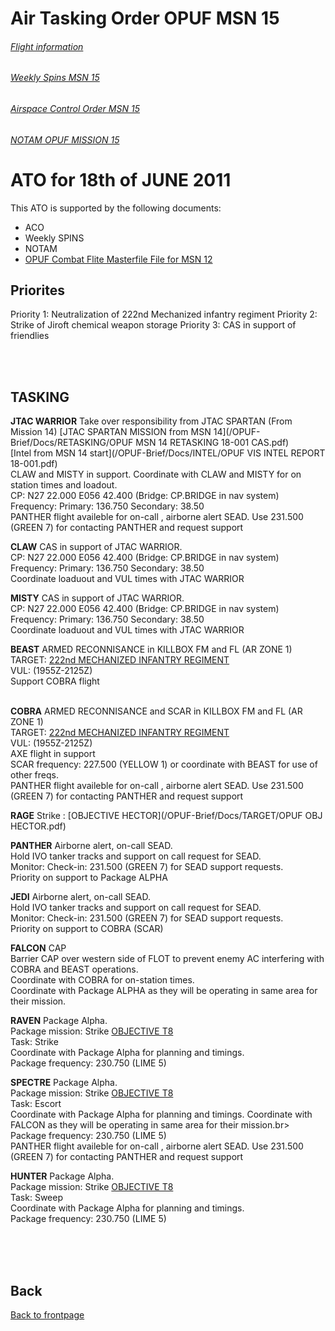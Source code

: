 # Air Tasking Order OPUF MSN 15


###### [Flight information](/OPUF-Brief/Docs/Flights.html)
###### [Weekly Spins MSN 15](/OPUF-Brief/Docs/SPINS_15.html)
###### [Airspace Control Order MSN 15](/OPUF-Brief/Docs/ACO/ACO_15.html)
###### [NOTAM OPUF MISSION 15](/OPUF-Brief/Docs/NOTAM/NOTAM_15.html)

# ATO for 18th of JUNE 2011
This ATO is supported by the following documents: <br>
* ACO
* Weekly SPINS
* NOTAM
* [OPUF Combat Flite Masterfile File for MSN 12](/OPUF-Brief/Combatflite/OPUF_MSN_12.cf)


## Priorites
Priority 1: Neutralization of 222nd Mechanized infantry regiment
Priority 2: Strike of Jiroft chemical weapon storage
Priority 3: CAS in support of friendlies


<br>
<br>

## TASKING 


**JTAC WARRIOR**
Take over responsibility from JTAC SPARTAN (From Mission 14)
[JTAC SPARTAN MISSION from MSN 14](/OPUF-Brief/Docs/RETASKING/OPUF MSN 14 RETASKING  18-001 CAS.pdf)<br>
[Intel from MSN 14 start](/OPUF-Brief/Docs/INTEL/OPUF VIS INTEL REPORT 18-001.pdf)<br>
CLAW and MISTY in support. Coordinate with CLAW and MISTY for on station times and loadout. <br>
CP: N27 22.000 E056 42.400 (Bridge: CP.BRIDGE in nav system) <br>
Frequency: Primary: 136.750  Secondary: 38.50 <br>
PANTHER flight availeble for on-call , airborne alert SEAD. Use  231.500 (GREEN 7) for contacting PANTHER and request support<br>


**CLAW**
CAS in support of JTAC WARRIOR. <br>
CP: N27 22.000 E056 42.400 (Bridge: CP.BRIDGE in nav system) <br>
Frequency: Primary: 136.750  Secondary: 38.50 <br>
Coordinate loaduout and VUL times with JTAC WARRIOR <br>

**MISTY**
CAS in support of JTAC WARRIOR. <br>
CP: N27 22.000 E056 42.400 (Bridge: CP.BRIDGE in nav system) <br>
Frequency: Primary: 136.750  Secondary: 38.50 <br>
Coordinate loaduout and VUL times with JTAC WARRIOR <br>

**BEAST**
ARMED RECONNISANCE in KILLBOX FM and FL (AR ZONE 1)<br>
TARGET: [222nd MECHANIZED INFANTRY REGIMENT](/OPUF-Brief/Docs/Enemy/222ND_IFV_REGT.html)<br>
VUL: (1955Z-2125Z)<br>
Support COBRA flight <br>
<br>


**COBRA**
ARMED RECONNISANCE and SCAR in KILLBOX FM and FL (AR ZONE 1)<br>
TARGET: [222nd MECHANIZED INFANTRY REGIMENT](/OPUF-Brief/Docs/Enemy/222ND_IFV_REGT.html)<br>
VUL: (1955Z-2125Z)<br>
AXE flight in support <br>
SCAR frequency:	227.500	(YELLOW 1)  or coordinate with BEAST for use of other freqs.<br>
PANTHER flight availeble for on-call , airborne alert SEAD. Use  231.500 (GREEN 7) for contacting PANTHER and request support<br>


**RAGE**
Strike : [OBJECTIVE HECTOR](/OPUF-Brief/Docs/TARGET/OPUF OBJ HECTOR.pdf)<br>


**PANTHER**
Airborne alert, on-call SEAD. <br>
Hold IVO tanker tracks	and support on call request for SEAD.<br>
Monitor: Check-in: 231.500 (GREEN 7) for SEAD support requests.<br>
Priority on support to  Package ALPHA<br>

**JEDI**
Airborne alert, on-call SEAD.<br>
Hold IVO tanker tracks	and support on call request for SEAD.<br>
Monitor: Check-in: 231.500 (GREEN 7) for SEAD support requests.<br>
Priority on support to  COBRA (SCAR)<br>


**FALCON**
CAP<br>
Barrier CAP over western side of FLOT to prevent enemy AC interfering with COBRA and BEAST operations. <br>
Coordinate with COBRA for on-station times.<br>
Coordinate with Package ALPHA as they will be operating in same area for their mission.<br>


**RAVEN**
Package Alpha.  <br>
Package mission: Strike [OBJECTIVE T8](/OPUF-Brief/Docs/TARGET/nsst_target_T8.pdf)<br>
Task: Strike<br>
Coordinate with Package Alpha for planning and timings.<br>
Package frequency: 230.750	(LIME 5)<br>


**SPECTRE**
Package Alpha.  <br>
Package mission: Strike [OBJECTIVE T8](/OPUF-Brief/Docs/TARGET/nsst_target_T8.pdf)<br>
Task: Escort<br>
Coordinate with Package Alpha for planning and timings.  Coordinate with FALCON as they will be operating in same area for their mission.br>
Package frequency: 230.750	(LIME 5)<br>
PANTHER flight availeble for on-call , airborne alert SEAD. Use  231.500 (GREEN 7) for contacting PANTHER and request support<br>


**HUNTER**
Package Alpha.  <br>
Package mission: Strike [OBJECTIVE T8](/OPUF-Brief/Docs/TARGET/nsst_target_T8.pdf)<br>
Task: Sweep <br>
Coordinate with Package Alpha for planning and timings.<br>
Package frequency: 230.750	(LIME 5)<br>

<br>
<br>
<br>




## Back
[Back to frontpage](https://132nd-vwing.github.io/OPUF-Brief/)